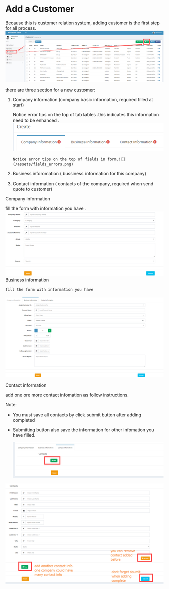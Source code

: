 # Add a Customer

Because this is  customer relation system, adding customer is the first step for all process.![](/assets/adding_customer.png)

there are three section for a new customer:

1. Company information \(company basic information, required filled at start\)

   Notice error tips on the top of tab lables .this indicates this information need to be enhanced . ![](/assets/tab_errors_tips.png)

       Notice error tips on the top of fields in form.![](/assets/fields_errors.png)

1. Business inforomation \( bussiness information for this company\)

2. Contact information \( contacts of the company, required when send quote to customer\)

Company information

fill the form with information you have  .   ![](/assets/company_information.png)Business information

```
fill the form with information you have
```

![](/assets/business_information.png)

Contact information

add one ore more contact infomation as follow instructions.

Note:

* You must save all contacts by click submit button  after adding completed
* Submitting button also save the information for other infomation you have filled.

  ![](/assets/add_contact_stype1.png)

![](/assets/contacts_add_2.png)

